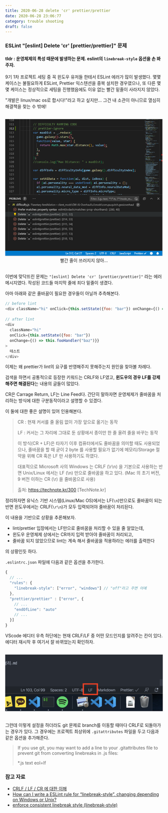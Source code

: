 ```yaml
---
title: 2020-06-28 delete 'cr' prettier/prettier
date: 2020-06-28 23:06:77
category: trouble shooting
draft: false
---
```


### ESLint "[eslint] Delete 'cr' [prettier/prettier]" 문제

#### tldr : 운영체제의 특성 때문에 발생하는 문제. eslint의 `linebreak-style` 옵션을 손 봐주자.

9기 1차 프로젝트 세팅 중 꼭 윈도우 유저들 한테서 ESLint 에러가 많이 발생했다. 몇몇 케이스는 불필요하게 ESLint, Prettier 익스텐션을 중복 설치한 경우였으나, 또 다른 몇몇 케이스는 정상적으로 세팅을 진행했음에도 이유 없는 빨간 밑줄이 사라지지 않았다.

"개발은 linux/mac os로 합시다!"라고 하고 싶지만... 그건 내 소관이 아니므로 열심히 해결책을 찾는 수 밖에!

<br>

<div align="center"><img src="./images/062802.png" />빨간 줄이 쓰러지지 않아...</div>

</br>

이번에 맞닥뜨린 문제는 `"[eslint] Delete 'cr' [prettier/prettier]"` 라는 에러메시지였다. 작성된 코드들 마지막 줄에 죄다 밑줄이 생겼다.

아마 아래와 같은 줄바꿈이 필요한 경우들이 아닐까 추측해본다.

```js
// before lint
<div className="hi" onClick={this.setState({foo: "bar"}) onChange={() => this.fooHandler("baz")}}>테스트</div>

// after lint
<div
  className="hi"
  onClick={this.setState({foo: "bar"})
  onChange={() => this.fooHandler("baz")}}
>
  테스트
</div>
```

이제는 왜 prettier가 lint의 요구를 반영해주지 못해주는지 원인을 찾아볼 차례다.

검색을 하면서 공통적으로 등장한 키워드는 CRLF와 LF였고, **윈도우의 경우 LF를 강제해주면 해결된다**는 내용의 글들이 많았다.

CR은 Carrage Return, LF는 Line Feed다. 간단히 말하자면 운영체제가 줄바꿈을 처리하는 방식에 대한 구분동작이라고 설명할 수 있겠다.

이 둘에 대한 좋은 설명이 있어 인용해본다.

> CR : 현재 커서를 줄 올림 없이 가장 앞으로 옮기는 동작
>
> LF : 커서는 그 자리에 그대로 둔 상황에서 종이만 한 줄 올려 줄을 바꾸는 동작
>
> 이 방식(CR + LF)은 타자기 이후 컴퓨터에서도 줄바꿈을 의미할 때도 사용되었으나, 줄바꿈을 할 때 굳이 2 byte 를 사용할 필요가 없기에 메모리/Storage 절약을 위해 CR 혹은 LF 만 사용하기도 하였다.
>
> 대표적으로 Microsoft 사의 Windows 는 CRLF (\r\n) 을 기본으로 사용하는 반면 Unix/Linux 에서는 LF (\n) 만으로 줄바꿈을 하고 있다.
> (Mac 의 초기 버전, 9 버전 이하는 CR (\r) 을 줄바꿈으로 사용)
>
> 출처: https://technote.kr/300 [TechNote.kr]

정리하자면 유닉스 기반 시스템(Linux/Mac OS)에서는 LF(`\n`)만으로도 줄바꿈이 되는 반면 윈도우에서는 CRLF(`\r\n`)가 모두 입력되어야 줄바꿈이 처리된다.

이 내용을 기반으로 상황을 추론해보자.

- lint/prettier 입장에서는 LF만으로 줄바꿈을 처리할 수 있을 줄 알았는데,
- 윈도우 운영체제 상에서는 CR까지 입력 받아야 줄바꿈이 처리되고,
- 줄바꿈 되지 않았으므로 lint는 계속 해서 줄바꿈을 적용하라는 에러를 출력한다

의 상황인듯 하다.

`.eslintrc.json` 파일에 다음과 같은 옵션을 추가한다.

```js
{
  // ...
  "rules": {
    "linebreak-style": ["error", "windows"] // "off"라고 주면 아예
  },
  "prettier/prettier" : ["error", {
    // ...
    "endOfLine": "auto"
    // ...
  }]
}
```

VScode 에디터 우측 하단에는 현재 CRLF/LF 중 어떤 모드인지를 알려주는 칸이 있다. 에디터 재시작 후 여기서 잘 바뀌었는지 확인하자.

<br>

<div align="center"><img src="./images/062801.png" /></div>

</br>

그런데 이렇게 설정을 하더라도 git 문제로 branch를 이동할 때마다 CRLF로 되돌아가는 경우가 있다. 그 경우에는 프로젝트 최상위에 `.gitattributes` 파일을 두고 다음과 같은 옵션을 추가해준다.

> If you use git, you may want to add a line to your .gitattributes file to prevent git from converting linebreaks in .js files:
>
> \*.js text eol=lf

### 참고 자료

- [CRLF / LF / CR 에 대한 이해](https://technote.kr/300)
- [How can I write a ESLint rule for “linebreak-style”, changing depending on Windows or Unix?](https://stackoverflow.com/questions/39114446/how-can-i-write-a-eslint-rule-for-linebreak-style-changing-depending-on-windo)
- [enforce consistent linebreak style (linebreak-style)](https://eslint.org/docs/rules/linebreak-style)
